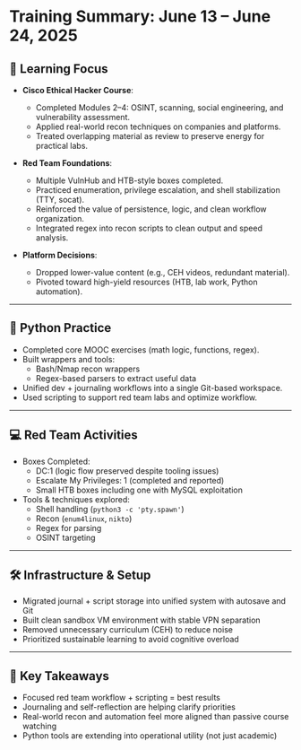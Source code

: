 # Training Summary: June 13 – June 24, 2025

## 🧠 Learning Focus
- **Cisco Ethical Hacker Course**:
  - Completed Modules 2–4: OSINT, scanning, social engineering, and vulnerability assessment.
  - Applied real-world recon techniques on companies and platforms.
  - Treated overlapping material as review to preserve energy for practical labs.

- **Red Team Foundations**:
  - Multiple VulnHub and HTB-style boxes completed.
  - Practiced enumeration, privilege escalation, and shell stabilization (TTY, socat).
  - Reinforced the value of persistence, logic, and clean workflow organization.
  - Integrated regex into recon scripts to clean output and speed analysis.

- **Platform Decisions**:
  - Dropped lower-value content (e.g., CEH videos, redundant material).
  - Pivoted toward high-yield resources (HTB, lab work, Python automation).

---

## 🐍 Python Practice
- Completed core MOOC exercises (math logic, functions, regex).
- Built wrappers and tools:
  - Bash/Nmap recon wrappers
  - Regex-based parsers to extract useful data
- Unified dev + journaling workflows into a single Git-based workspace.
- Used scripting to support red team labs and optimize workflow.

---

## 💻 Red Team Activities
- Boxes Completed:
  - DC:1 (logic flow preserved despite tooling issues)
  - Escalate My Privileges: 1 (completed and reported)
  - Small HTB boxes including one with MySQL exploitation
- Tools & techniques explored:
  - Shell handling (`python3 -c 'pty.spawn'`)
  - Recon (`enum4linux`, `nikto`)
  - Regex for parsing
  - OSINT targeting

---

## 🛠️ Infrastructure & Setup
- Migrated journal + script storage into unified system with autosave and Git
- Built clean sandbox VM environment with stable VPN separation
- Removed unnecessary curriculum (CEH) to reduce noise
- Prioritized sustainable learning to avoid cognitive overload

---

## 🔑 Key Takeaways
- Focused red team workflow + scripting = best results
- Journaling and self-reflection are helping clarify priorities
- Real-world recon and automation feel more aligned than passive course watching
- Python tools are extending into operational utility (not just academic)